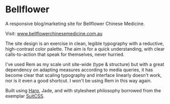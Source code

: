 Bellflower
=========================================

A responsive blog/marketing site for Bellflower Chinese Medicine. 

Visit: www.bellflowerchinesemedicine.com.au

The site design is an exercise in clean, legible typography with a reductive, high-contrast color palette. The aim is for a quick understanding, with clear calls-to-action that speak for themselves, never hurried.

I've used Rem as my scale unit site-wide (type & structure) but with a great dependency on adapting measures according to media queries, it has become clear that   scaling typography and interface linearly doesn't work, nor is it even a good shortcut. I won't be using Rem in this way again.

Built using [Harp](http://harpjs.com), Jade, and with stylesheet philosophy borrowed from the exemplar [SuitCSS](https://github.com/suitcss/suit).

